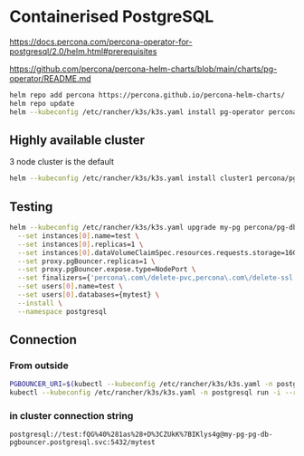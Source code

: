 # Containerised PostgreSQL

https://docs.percona.com/percona-operator-for-postgresql/2.0/helm.html#prerequisites

https://github.com/percona/percona-helm-charts/blob/main/charts/pg-operator/README.md

```bash
helm repo add percona https://percona.github.io/percona-helm-charts/
helm repo update
helm --kubeconfig /etc/rancher/k3s/k3s.yaml install pg-operator percona/pg-operator --namespace postgresql --create-namespace
```

## Highly available cluster

3 node cluster is the default

```bash
helm --kubeconfig /etc/rancher/k3s/k3s.yaml install cluster1 percona/pg-db -n postgresql
```

## Testing

```bash
helm --kubeconfig /etc/rancher/k3s/k3s.yaml upgrade my-pg percona/pg-db \
  --set instances[0].name=test \
  --set instances[0].replicas=1 \
  --set instances[0].dataVolumeClaimSpec.resources.requests.storage=16Gi \
  --set proxy.pgBouncer.replicas=1 \
  --set proxy.pgBouncer.expose.type=NodePort \
  --set finalizers={'percona\.com\/delete-pvc,percona\.com\/delete-ssl'} \
  --set users[0].name=test \
  --set users[0].databases={mytest} \
  --install \
  --namespace postgresql
```

## Connection

### From outside

```bash
PGBOUNCER_URI=$(kubectl --kubeconfig /etc/rancher/k3s/k3s.yaml -n postgresql get secrets my-pg-pg-db-pguser-test -o jsonpath="{.data.pgbouncer-uri}" | base64 --decode)
kubectl --kubeconfig /etc/rancher/k3s/k3s.yaml -n postgresql run -i --rm --tty percona-client --image=perconalab/percona-distribution-postgresql:16 --restart=Never -- psql $PGBOUNCER_URI
```

### in cluster connection string

`postgresql://test:fQG%40%281as%28+D%3CZUkK%7BIKlys4g@my-pg-pg-db-pgbouncer.postgresql.svc:5432/mytest`